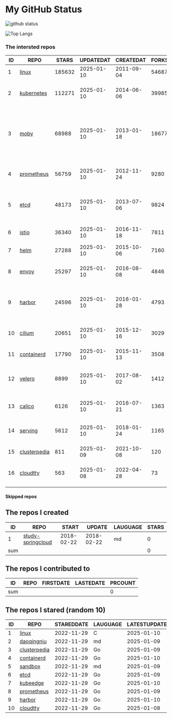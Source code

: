 # My GitHub Status

<img src="https://github-readme-stats-1.yihong0618.vercel.app/api?username=daoqingniu&show_icons=true&&&hide_title=true&count_private=true" alt="github status" />

![Top Langs](https://github-readme-stats-1.yihong0618.vercel.app/api/top-langs/?username=daoqingniu&layout=compact)

<!--START_SECTION:github_repos-->
### The intersted repos
| ID |                              REPO                               | STARS  | UPDATEDAT  | CREATEDAT  | FORKSCOUNT |                                                DESCRIPTIONS                                                |
|----|-----------------------------------------------------------------|--------|------------|------------|------------|------------------------------------------------------------------------------------------------------------|
|  1 | [linux](https://github.com/torvalds/linux)                      | 185632 | 2025-01-10 | 2011-09-04 |      54687 | Linux kernel source tree                                                                                   |
|  2 | [kubernetes](https://github.com/kubernetes/kubernetes)          | 112271 | 2025-01-10 | 2014-06-06 |      39985 | Production-Grade Container Scheduling and Management                                                       |
|  3 | [moby](https://github.com/moby/moby)                            |  68988 | 2025-01-10 | 2013-01-18 |      18677 | The Moby Project - a collaborative project for the container ecosystem to assemble container-based systems |
|  4 | [prometheus](https://github.com/prometheus/prometheus)          |  56759 | 2025-01-10 | 2012-11-24 |       9280 | The Prometheus monitoring system and time series database.                                                 |
|  5 | [etcd](https://github.com/etcd-io/etcd)                         |  48173 | 2025-01-10 | 2013-07-06 |       9824 | Distributed reliable key-value store for the most critical data of a distributed system                    |
|  6 | [istio](https://github.com/istio/istio)                         |  36340 | 2025-01-10 | 2016-11-18 |       7811 | Connect, secure, control, and observe services.                                                            |
|  7 | [helm](https://github.com/helm/helm)                            |  27288 | 2025-01-10 | 2015-10-06 |       7160 | The Kubernetes Package Manager                                                                             |
|  8 | [envoy](https://github.com/envoyproxy/envoy)                    |  25297 | 2025-01-10 | 2016-08-08 |       4846 | Cloud-native high-performance edge/middle/service proxy                                                    |
|  9 | [harbor](https://github.com/goharbor/harbor)                    |  24596 | 2025-01-10 | 2016-01-28 |       4793 | An open source trusted cloud native registry project that stores, signs, and scans content.                |
| 10 | [cilium](https://github.com/cilium/cilium)                      |  20651 | 2025-01-10 | 2015-12-16 |       3029 | eBPF-based Networking, Security, and Observability                                                         |
| 11 | [containerd](https://github.com/containerd/containerd)          |  17790 | 2025-01-10 | 2015-11-13 |       3508 | An open and reliable container runtime                                                                     |
| 12 | [velero](https://github.com/vmware-tanzu/velero)                |   8899 | 2025-01-10 | 2017-08-02 |       1412 | Backup and migrate Kubernetes applications and their persistent volumes                                    |
| 13 | [calico](https://github.com/projectcalico/calico)               |   6126 | 2025-01-10 | 2016-07-21 |       1363 | Cloud native networking and network security                                                               |
| 14 | [serving](https://github.com/knative/serving)                   |   5612 | 2025-01-10 | 2018-01-24 |       1165 | Kubernetes-based, scale-to-zero, request-driven compute                                                    |
| 15 | [clusterpedia](https://github.com/clusterpedia-io/clusterpedia) |    811 | 2025-01-09 | 2021-10-08 |        120 | The Encyclopedia of Kubernetes clusters                                                                    |
| 16 | [cloudtty](https://github.com/cloudtty/cloudtty)                |    563 | 2025-01-08 | 2022-04-28 |         73 | A Friendly Kubernetes CloudShell (Web Terminal) !                                                          |



#### Skipped repos
<!--END_SECTION:github_repos-->

<!--START_SECTION:my_github-->
## The repos I created
| ID  |                                 REPO                                 |   START    |   UPDATE   | LAUGUAGE | STARS |
|-----|----------------------------------------------------------------------|------------|------------|----------|-------|
|   1 | [study-springcloud](https://github.com/daoqingniu/study-springcloud) | 2018-02-22 | 2018-02-22 | md       |     0 |
| sum |                                                                      |            |            |          |     0 |

## The repos I contributed to
| ID  | REPO | FIRSTDATE | LASTEDATE | PRCOUNT |
|-----|------|-----------|-----------|---------|
| sum |      |           |           |       0 |

## The repos I stared (random 10)
| ID |                              REPO                               | STAREDDATE | LAUGUAGE | LATESTUPDATE |
|----|-----------------------------------------------------------------|------------|----------|--------------|
|  1 | [linux](https://github.com/torvalds/linux)                      | 2022-11-29 | C        | 2025-01-10   |
|  2 | [daoqingniu](https://github.com/daoqingniu/daoqingniu)          | 2022-11-29 | md       | 2025-01-09   |
|  3 | [clusterpedia](https://github.com/clusterpedia-io/clusterpedia) | 2022-11-29 | Go       | 2025-01-09   |
|  4 | [containerd](https://github.com/containerd/containerd)          | 2022-11-29 | Go       | 2025-01-10   |
|  5 | [sandbox](https://github.com/cncf/sandbox)                      | 2022-11-29 | md       | 2025-01-09   |
|  6 | [etcd](https://github.com/etcd-io/etcd)                         | 2022-11-29 | Go       | 2025-01-09   |
|  7 | [kubeedge](https://github.com/kubeedge/kubeedge)                | 2022-11-29 | Go       | 2025-01-10   |
|  8 | [prometheus](https://github.com/prometheus/prometheus)          | 2022-11-29 | Go       | 2025-01-09   |
|  9 | [harbor](https://github.com/goharbor/harbor)                    | 2022-11-29 | Go       | 2025-01-10   |
| 10 | [cloudtty](https://github.com/cloudtty/cloudtty)                | 2022-11-29 | Go       | 2025-01-08   |

<!--END_SECTION:my_github-->
